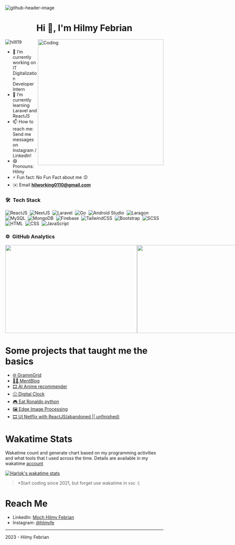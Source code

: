 ![github-header-image](https://github.com/user-attachments/assets/50ca75b9-96a0-47b8-ad5a-efab67440c9a)
<h1 align="center">Hi 👋, I'm Hilmy Febrian</h1>
<!-- <h3 align="center">Frontend developer Enthusiast</h3> -->
<img align="right" alt="Coding" width="400" src="https://media.giphy.com/media/QNFhOolVeCzPQ2Mx85/giphy.gif">

<p align="left"> <img src="https://komarev.com/ghpvc/?username=hilll19&label=Profile%20views&color=0e75b6&style=flat" alt="hilll19" /> </p>

<!-- <p align="left"> <a href="https://github.com/ryo-ma/github-profile-trophy"><img src="https://github-profile-trophy.vercel.app/?username=hilll19" alt="hilll19" /></a> </p> -->

- 🔭 I’m currently working on IT Digitalization Developer Intern
- 🌱 I’m currently learning Laravel and ReactJS
- 📫 How to reach me: Send me messages on Instagram / Linkedln!
- 😄 Pronouns: Hilmy
- ⚡ Fun fact: No Fun Fact about me :D
- ✉️ Email **hilworking0110@gmail.com**

### 🛠 &nbsp;Tech Stack
![ReactJS](https://img.shields.io/badge/-ReactJS-20232A?style=flat&logo=react)&nbsp;
![NextJS](https://img.shields.io/badge/-NextJS-000000?style=flat&logo=next.js)&nbsp;
![Laravel](https://img.shields.io/badge/-Laravel-FF2D20?style=flat&logo=laravel&logoColor=white)&nbsp;
![Go](https://img.shields.io/badge/Go-%2300ADD8.svg?style=flat&logo=go&logoColor=white)&nbsp;
![Android Studio](https://img.shields.io/badge/-Android%20Studio-3DDC84?style=flat&logo=android-studio&logoColor=white)&nbsp;
![Laragon](https://img.shields.io/badge/-Laragon-0678BE?style=flat&logo=laragon&logoColor=white)&nbsp;
![MySQL](https://img.shields.io/badge/-MySQL-4479A1?style=flat&logo=mysql&logoColor=white)&nbsp;
![MongoDB](https://img.shields.io/badge/-MongoDB-47A248?style=flat&logo=mongodb&logoColor=white)&nbsp;
![Firebase](https://img.shields.io/badge/-Firebase-FFCA28?style=flat&logo=firebase)&nbsp;
![TailwindCSS](https://img.shields.io/badge/-TailwindCSS-38B2AC?style=flat&logo=tailwind-css&logoColor=white)&nbsp;
![Bootstrap](https://img.shields.io/badge/-Bootstrap-563D7C?style=flat&logo=bootstrap)&nbsp;
![SCSS](https://img.shields.io/badge/-SCSS-CC6699?style=flat&logo=sass)&nbsp;
![HTML](https://img.shields.io/badge/-HTML5-E34F26?style=flat&logo=html5&logoColor=white)&nbsp;
![CSS](https://img.shields.io/badge/-CSS3-1572B6?style=flat&logo=css3)&nbsp;
![JavaScript](https://img.shields.io/badge/-JavaScript-F7DF1E?style=flat&logo=javascript&logoColor=black)&nbsp;

### ⚙️ &nbsp;GitHub Analytics
<a href="https://github.com/Hilll19" style="display: flex; justify-content: space-between; align-items: center; width: 100%;">
  <img height="280px" width="420px" src="https://github-readme-stats-eight-theta.vercel.app/api?username=Hilll19&show_icons=true&theme=algolia&include_all_commits=true&count_private=true"/>
  <img height="280px" width="420px" src="https://github-readme-streak-stats.herokuapp.com/?user=Hilll19&theme=algolia" />
</a>



# Some projects that taught me the basics
- [🌐 GrammGrid](https://github.com/Hilll19/RembangTour](https://github.com/Hilll19/grammgrid))
- [🙆‍♂️ MentBlog](https://github.com/Hilll19/Kopi-Emak](https://github.com/Hilll19/MentBlog))
- [🎞️ AI Anime recommender](https://github.com/resqiar/anime-recommender)
- [🕧 Digital Clock](https://github.com/Hilll19/Experiment/tree/main/Digital%20Clock)
- [🎮 Eat Ronaldo python](https://github.com/Hilll19/EatRonaldo-Game)
- [🖼️ Edge Image Processing](https://github.com/Hilll19/Experiment/tree/main/Edge%20Image%20Processing)
- [🎞️ UI Netflix with ReactJS(abandoned || unfinished)](https://github.com/Hilll19/netflix-clone-hil)

# Wakatime Stats
Wakatime count and generate chart based on my programming activities and what tools that I used across the time. Details are available in my wakatime [account](https://wakatime.com/@Hilll19)

[![Harlok's wakatime stats](https://github-readme-stats.vercel.app/api/wakatime?username=Hilll19&theme=algolia)](https://github.com/anuraghazra/github-readme-stats)
> *Start coding since 2021, but forget use wakatime in vsc :(
> 
# Reach Me
- LinkedIn: [Moch Hilmy Febrian](https://www.linkedin.com/in/moch-hilmy-febrian-eka-cahyadi-17a10521b/)
- Instagram: [@hlmyfe](https://www.instagram.com/hlmyfe)

---
2023 - Hilmy Febrian


